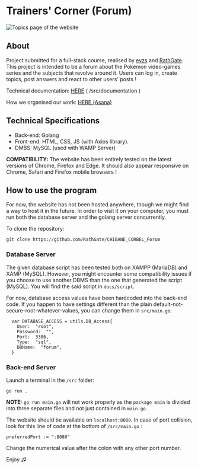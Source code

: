 # Trainers' Corner (Forum)

![Topics page of the website](https://cdn.discordapp.com/attachments/758039564387352657/1120808938733047828/image.png)

## About

Project submitted for a full-stack course, realised by [evzs](https://github.com/evzs) and [RathGate](https://github.com/RathGate). This project is intended to be a forum about the Pokémon video-games series and the subjects that revolve around it. Users can log in, create topics, post answers and react to other users' posts !

Technical documentation: [HERE](https://github.com/RathGate/CHIBANE_CORBEL_Forum/tree/main/docs) ( /src/documentation )

How we organised our work: [HERE (Asana)](https://app.asana.com/0/1204809319000403/timeline) 

## Technical Specifications

 - Back-end: Golang 
 - Front-end: HTML, CSS, JS (with Axios library).
 - DMBS: MySQL (used with WAMP Server)

**COMPATIBILITY:** The website has been entirely tested on the latest versions of Chrome, Firefox and Edge. It should also appear responsive on Chrome, Safari and Firefox mobile browsers !

## How to use the program

For now, the website has not been hosted anywhere, though we might find a way to host it in the future. In order to visit it on your computer, you must run both the database server and the golang server concurrently.

To clone the repository:

    git clone https://github.com/RathGate/CHIBANE_CORBEL_Forum

### Database Server

The given database script has been tested both on XAMPP (MariaDB) and XAMP (MySQL). However, you might encounter some compatibility issues if you choose to use another DBMS than the one that generated the script (MySQL). You will find the said script in `docs/script`.

For now, database access values have been hardcoded into the back-end code. If you happen to have settings different than the plain default-not-secure-root-whatever-values, you can change them in `src/main.go`:

      
      var DATABASE_ACCESS = utils.DB_Access{
        User:  "root",
        Password:  "",
        Port:  3306,
        Type:  "sql",
        DBName:  "forum",
      }

### Back-end Server

Launch a terminal in the `/src` folder:

    go run .

**NOTE:** `go run main.go` will not work properly as the `package main` is divided into three separate files and not just contained in `main.go`.

The website should be available on `localhost:8080`. In case of port collision, look for this line of code at the bottom of `/src/main.go` :

    preferredPort := ":8080"

Change the numerical value after the colon with any other port number.

Enjoy ♫
